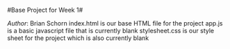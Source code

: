 #Base Project for Week 1#

*Author*: Brian Schorn
index.html is our base HTML file for the project
app.js is a basic javascript file that is currently blank
stylesheet.css is our style sheet for the project which is also currently blank


